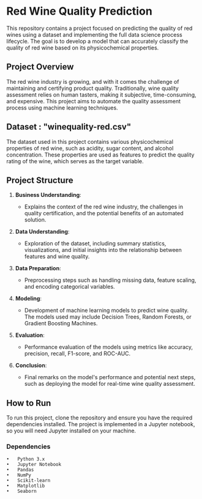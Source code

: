 # Red Wine Quality Prediction

This repository contains a project focused on predicting the quality of red wines using a dataset and implementing the full data science process lifecycle. 
The goal is to develop a model that can accurately classify the quality of red wine based on its physicochemical properties.

## Project Overview

The red wine industry is growing, and with it comes the challenge of maintaining and certifying product quality. Traditionally, wine quality assessment relies on human tasters, making it subjective, time-consuming, and expensive. 
This project aims to automate the quality assessment process using machine learning techniques.

## Dataset : "winequality-red.csv"

The dataset used in this project contains various physicochemical properties of red wine, such as acidity, sugar content, and alcohol concentration. 
These properties are used as features to predict the quality rating of the wine, which serves as the target variable.

## Project Structure

1. **Business Understanding**: 
   - Explains the context of the red wine industry, the challenges in quality certification, and the potential benefits of an automated solution.

2. **Data Understanding**: 
   - Exploration of the dataset, including summary statistics, visualizations, and initial insights into the relationship between features and wine quality.

3. **Data Preparation**: 
   - Preprocessing steps such as handling missing data, feature scaling, and encoding categorical variables.

4. **Modeling**: 
   - Development of machine learning models to predict wine quality. The models used may include Decision Trees, Random Forests, or Gradient Boosting Machines.

5. **Evaluation**: 
   - Performance evaluation of the models using metrics like accuracy, precision, recall, F1-score, and ROC-AUC.

6. **Conclusion**: 
   - Final remarks on the model's performance and potential next steps, such as deploying the model for real-time wine quality assessment.

## How to Run

To run this project, clone the repository and ensure you have the required dependencies installed. The project is implemented in a Jupyter notebook, so you will need Jupyter installed on your machine.

### Dependencies

	•	Python 3.x
	•	Jupyter Notebook
	•	Pandas
	•	NumPy
	•	Scikit-learn
	•	Matplotlib
	•	Seaborn
